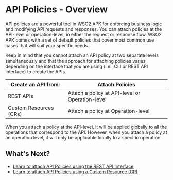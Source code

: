 # API Policies - Overview

API policies are a powerful tool in WSO2 APK for enforcing business logic and modifying API requests and responses. You can attach policies at the API-level or operation-level, in either the request or response flow. WSO2 APK comes with a set of default policies that cover most common use cases that will suit your specific needs.

Keep in mind that you cannot attach an API policy at two separate levels simultaneously and that the approach for attaching policies varies depending on the interface that you are using (i.e., CLI or REST API interface) to create the APIs.

| **Create an API from:** | **Attach Policies**                             |
|-------------------------|-------------------------------------------------|
| REST APIs               | Attach a policy at API-level or Operation-level |
| Custom Resources (CRs)  | Attach a policy at Operation-level              |  

When you attach a policy at the API-level, it will be applied globally to all the operations that correspond to the API. However, when you attach a policy at an operation level, it will only be applicable locally to a specific operation.

## What's Next?

- [Learn to attach API Policies using the REST API Interface]({{base_path}}/develop-and-deploy-api/api-policies/attach-policies-via-rest-api)
- [Learn to attach API Policies using a Custom Resource (CR)]({{base_path}}/develop-and-deploy-api/api-policies/attach-policies-via-crs)
